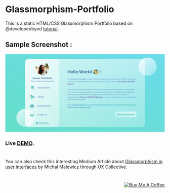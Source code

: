 # Glassmorphism-Portfolio
This is a static HTML/CSS Glassmorphism Portfolio based on @developedbyed [tutorial](https://www.youtube.com/watch?v=O7WbVj5apxU).

## Sample Screenshot :
<p align="center">
  <img  src="images/screenshot.png" width="600px">

### **Live [DEMO](https://choubari.github.io/Glassmorphism-Portfolio/)**.


#
You can also check this interesting Medium Article about [Glassmorphism in user interfaces](https://uxdesign.cc/glassmorphism-in-user-interfaces-1f39bb1308c9) by Michal Malewicz through UX Collective.
#

<p align="right">
<a href="https://www.buymeacoffee.com/choubari" target="_blank"><img src="https://cdn.buymeacoffee.com/buttons/lato-orange.png" alt="Buy Me A Coffee" width="140px" heigh="50px" ></a>

